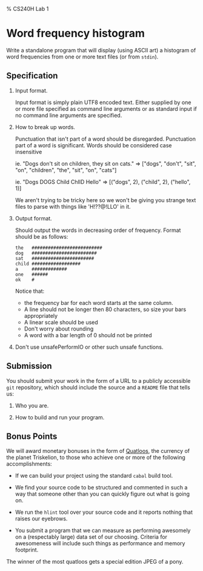% CS240H Lab 1

# Word frequency histogram

Write a standalone program that will display (using ASCII art) a
histogram of word frequencies from one or more text files (or from
`stdin`).

## Specification

1.  Input format.  

    Input format is simply plain UTF8 encoded text. Either supplied by
    one or more file specified as command line arguments or as
    standard input if no command line arguments are specified.

2.  How to break up words.

    Punctuation that isn't part of a word should be disregarded.
    Punctuation part of a word is significant. Words should be
    considered case insensitive

    ie. "Dogs don't sit on children, they sit on cats." => ["dogs",
    "don't", "sit", "on", "children", "the", "sit", "on", "cats"]

    ie. "Dogs DOGS Child ChIlD Hello" => [("dogs", 2), ("child", 2),
    ("hello", 1)]

    We aren't trying to be tricky here so we won't be giving you
    strange text files to parse with things like 'H!??@!LLO' in it.

3.  Output format.

    Should output the words in decreasing order of frequency. Format
    should be as follows:

        the   ##########################
        dog   ########################
        sat   #######################
        child ##################
        a     #############
        one   ######
        ok    #

    Notice that:
     * the frequency bar for each word starts at the same column.
     * A line should not be longer then 80 characters, so size your
       bars appropriately
     * A linear scale should be used
     * Don't worry about rounding
     * A word with a bar length of 0 should not be printed

4.  Don't use unsafePerformIO or other such unsafe functions.

## Submission

You should submit your work in the form of a URL to a publicly
accessible `git` repository, which should include the source and a
`README` file that tells us:

1. Who you are.

1. How to build and run your program.

## Bonus Points

We will award monetary bonuses in the form of
[Quatloos](http://en.wikipedia.org/wiki/Quatloo), the currency of the
planet Triskelion, to those who achieve one or more of the following
accomplishments:

* If we can build your project using the standard `cabal` build tool.

* We find your source code to be structured and commented in such a
  way that someone other than you can quickly figure out what is going
  on.

* We run the `hlint` tool over your source code and it reports nothing
  that raises our eyebrows.
  
* You submit a program that we can measure as performing awesomely on
  a (respectably large) data set of our choosing.  Criteria for
  awesomeness will include such things as performance and memory
  footprint.

The winner of the most quatloos gets a special edition JPEG of a pony.

